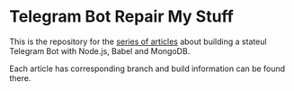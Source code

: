 # Telegram Bot Repair My Stuff
This is the repository for the [series of articles](http://taradevko.com/bots/write-statefull-bot-telegram-part-1/) about building a stateul Telegram Bot with Node.js, Babel and MongoDB.

Each article has corresponding branch and build information can be found there.
